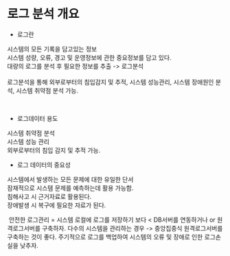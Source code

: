 

# 로그 분석 개요

- 로그란 

시스템의 모든 기록을 담고있는 정보<br/>
시스템 성량, 오류, 경고 및 운영정보에 관한 중요정보를 담고 있다.<br/>
대량의 로그를 분석 후 필요한 정보를 추출 -> 로그분석<br/>  
로그분석을 통해 외부로부터의 침입감지 및 추적, 시스템 성능관리, 시스템 장애원인 분석, 시스템 취약점 분석 가능. 

​
- 로그데이터 용도

시스템 취약점 분석<br/>
시스템 성능 관리 <br/>
외부로부터의 침입 감지 및 추적 가능. <br/>

- 로그 데이터의 중요성

시스템에서 발생하는 모든 문제에 대한 유일한 단서 <br/>
잠재적으로 시스템 문제를 예측하는데 활용 가능함. <br/>
침해사고 시 근거자료로 활용된다. <br/>
장애발생 시 복구에 필요한 자료가 된다. <br/>

​
안전한 로그관리 =  시스템 로컬에 로그를 저장하기 보다 < DB서버를 연동하거나 or 원격로그서버를 구축하자. 
다수의 시스템을 관리하는 경우 -> 중앙집중식 원격로그서버를 구축하는 것이 좋다. 
주기적으로 로그를 백업하여 시스템의 오류 및 장애로 인한 로그손실을 낮추자. 